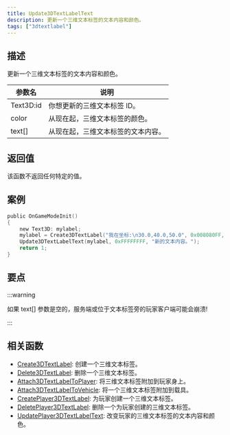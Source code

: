```yaml
---
title: Update3DTextLabelText
description: 更新一个三维文本标签的文本内容和颜色。
tags: ["3dtextlabel"]
---
```


## 描述

更新一个三维文本标签的文本内容和颜色。

| 参数名    | 说明                               |
| --------- | ---------------------------------- |
| Text3D:id | 你想更新的三维文本标签 ID。        |
| color     | 从现在起，三维文本标签的颜色。     |
| text[]    | 从现在起，三维文本标签的文本内容。 |

## 返回值

该函数不返回任何特定的值。

## 案例

```c
public OnGameModeInit()
{
    new Text3D: mylabel;
    mylabel = Create3DTextLabel("我在坐标:\n30.0,40.0,50.0", 0x008080FF, 30.0, 40.0, 50.0, 40.0, 0);
    Update3DTextLabelText(mylabel, 0xFFFFFFFF, "新的文本内容。");
    return 1;
}
```

## 要点

:::warning

如果 text[] 参数是空的，服务端或位于文本标签旁的玩家客户端可能会崩溃!

:::

## 相关函数

- [Create3DTextLabel](Create3DTextLabel): 创建一个三维文本标签。
- [Delete3DTextLabel](Delete3DTextLabel): 删除一个三维文本标签。
- [Attach3DTextLabelToPlayer](Attach3DTextLabelToPlayer): 将三维文本标签附加到玩家身上。
- [Attach3DTextLabelToVehicle](Attach3DTextLabelToVehicle): 将一个三维文本标签附加到载具。
- [CreatePlayer3DTextLabel](CreatePlayer3DTextLabel): 为玩家创建一个三维文本标签。
- [DeletePlayer3DTextLabel](DeletePlayer3DTextLabel): 删除一个为玩家创建的三维文本标签。
- [UpdatePlayer3DTextLabelText](UpdatePlayer3DTextLabelText): 改变玩家的三维文本标签的文本内容和颜色。
